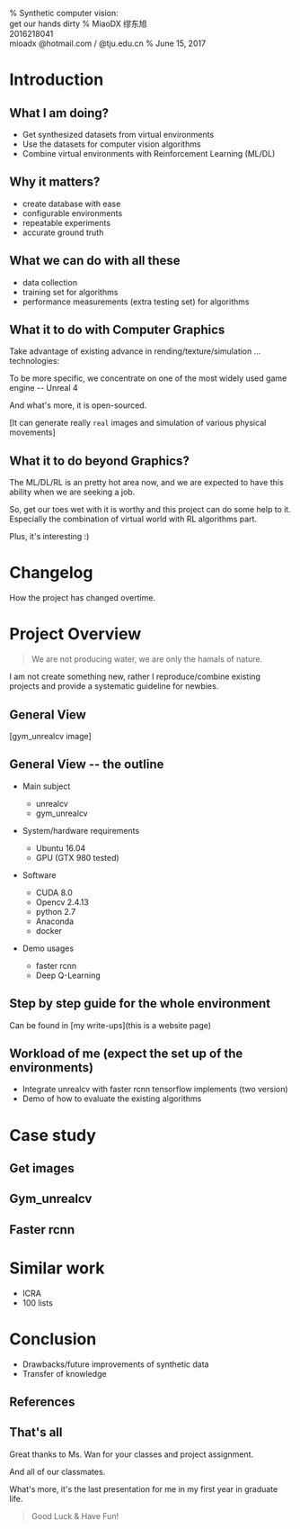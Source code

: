 % Synthetic computer vision:<br>get our hands dirty
% MiaoDX 缪东旭 <br> 2016218041 <br>mioadx @hotmail.com / @tju.edu.cn
% June 15, 2017

# Introduction

## What I am doing?

* Get synthesized datasets from virtual environments
* Use the datasets for computer vision algorithms
* Combine virtual environments with Reinforcement Learning (ML/DL)

## Why it matters?

* create database with ease
* configurable environments
* repeatable experiments
* accurate ground truth

## What we can do with all these

* data collection
* training set for algorithms
* performance measurements (extra testing set) for algorithms

## What it to do with Computer Graphics

Take advantage of existing advance in rending/texture/simulation ... technologies:

To be more specific, we concentrate on one of the most widely used game engine -- Unreal 4

And what's more, it is open-sourced.

[It can generate really `real` images and simulation of various physical movements]

## What it to do beyond Graphics?

The ML/DL/RL is an pretty hot area now, and we are expected to have this ability when we are seeking a job.

So, get our toes wet with it is worthy and this project can do some help to it. Especially the combination of virtual world with RL algorithms part.

Plus, it's interesting :)

# Changelog

How the project has changed overtime.

# Project Overview

> We are not producing water, we are only the hamals of nature.

I am not create something new, rather I reproduce/combine existing projects and provide a systematic guideline for newbies.

## General View

[gym_unrealcv image]

## General View -- the outline


* Main subject
    - unrealcv
    - gym_unrealcv

* System/hardware requirements
    - Ubuntu 16.04
    - GPU (GTX 980 tested)

* Software
    - CUDA 8.0
    - Opencv 2.4.13
    - python 2.7
    - Anaconda
    - docker

* Demo usages
    - faster rcnn
    - Deep Q-Learning

## Step by step guide for the whole environment

Can be found in [my write-ups](this is a website page)

## Workload of me (expect the set up of the environments)

* Integrate unrealcv with faster rcnn tensorflow implements (two version)
* Demo of how to evaluate the existing algorithms

# Case study

## Get images

## Gym_unrealcv

## Faster rcnn

# Similar work

* ICRA
* 100 lists


# Conclusion

* Drawbacks/future improvements of synthetic data
* Transfer of knowledge


## References

## That's all

Great thanks to Ms. Wan for your classes and project assignment.

And all of our classmates.

What's more, it's the last presentation for me in my first year in graduate life.

> Good Luck & Have Fun!


